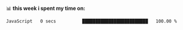📊 **this week i spent my time on:**
<!--START_SECTION:waka-->

```text
JavaScript   0 secs          █████████████████████████   100.00 %
```

<!--END_SECTION:waka-->

